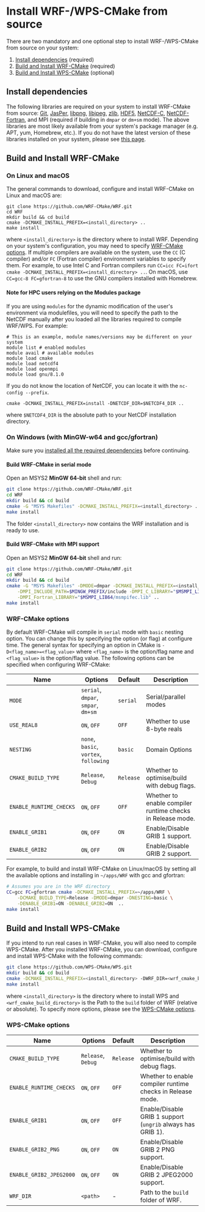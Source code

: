 # Install WRF-/WPS-CMake from source

There are two mandatory and one optional step to install WRF-/WPS-CMake from source on your system:
1. [Install dependencies](#install-dependencies) (required)
2. [Build and Install WRF-CMake](#build-and-install-wrf-cmake) (required)
3. [Build and Install WPS-CMake](#build-and-install-wps-cmake) (optional)

## Install dependencies
The following libraries are required on your system to install WRF-CMake from source: [Git](https://git-scm.com/), [JasPer](https://www.ece.uvic.ca/~frodo/jasper/), [libpng](http://www.libpng.org/pub/png/libpng.html), [libjpeg](http://libjpeg.sourceforge.net/), [zlib](https://zlib.net/), [HDF5](https://support.hdfgroup.org/HDF5/), [NetCDF-C](https://www.unidata.ucar.edu/downloads/netcdf/index.jsp), [NetCDF-Fortran](https://www.unidata.ucar.edu/downloads/netcdf/index.jsp), and MPI (required if building in `dmpar` or `dm+sm` mode). The above libraries are most likely available from your system's package manager (e.g. APT, yum, Homebrew, etc.). If you do not have the latest version of these libraries installed on your system, please see [this page](LIBS.md).

## Build and Install WRF-CMake

### On Linux and macOS
The general commands to download, configure and install WRF-CMake on Linux and macOS are:

```
git clone https://github.com/WRF-CMake/WRF.git
cd WRF
mkdir build && cd build
cmake -DCMAKE_INSTALL_PREFIX=<install_directory> ..
make install
```
where `<install_directory>` is the directory where to install WRF. Depending on your system's configuration, you may need to specify [WRF-CMake options](#wrf-cmake-options). If multiple compilers are available on the system, use the `CC` (C compiler) and/or `FC` (Fortran compiler) environment variables to specify them. For example, to use Intel C and Fortran compilers run `CC=icc FC=ifort cmake -DCMAKE_INSTALL_PREFIX=<install_directory> ..`. On macOS, use `CC=gcc-8 FC=gfortran-8` to use the GNU compilers installed with Homebrew.

#### Note for HPC users relying on the Modules package
If you are using `modules` for the dynamic modification of the user's environment via modulefiles, you will need to specify the path to the NetCDF manually after you loaded all the libraries required to compile WRF/WPS. For example:

```
# This is an example, module names/versions may be different on your system
module list # enabled modules
module avail # available modules
module load cmake
module load netcdf4
module load openmpi
module load gnu/8.1.0
```

If you do not know the location of NetCDF, you can locate it with the `nc-config --prefix`.

```
cmake -DCMAKE_INSTALL_PREFIX=install -DNETCDF_DIR=$NETCDF4_DIR ..
```

where `$NETCDF4_DIR` is the absolute path to your NetCDF installation directory.

### On Windows (with MinGW-w64 and gcc/gfortran)
Make sure you [installed all the required dependencies](README_CMAKE_LIBS.md) before continuing.

#### Build WRF-CMake in serial mode
Open an MSYS2 **MinGW 64-bit** shell and run:
```sh
git clone https://github.com/WRF-CMake/WRF.git
cd WRF
mkdir build && cd build
cmake -G "MSYS Makefiles" -DCMAKE_INSTALL_PREFIX=<install_directory> ..
make install
```
The folder `<install_directory>` now contains the WRF installation and is ready to use.

#### Build WRF-CMake with MPI support
Open an MSYS2 **MinGW 64-bit** shell and run:
```sh
git clone https://github.com/WRF-CMake/WRF.git
cd WRF
mkdir build && cd build
cmake -G "MSYS Makefiles" -DMODE=dmpar -DCMAKE_INSTALL_PREFIX=<install_directory> \
    -DMPI_INCLUDE_PATH=$MINGW_PREFIX/include -DMPI_C_LIBRARY="$MSMPI_LIB64/msmpi.lib" \
    -DMPI_Fortran_LIBRARY="$MSMPI_LIB64/msmpifec.lib" ..
make install
```

### WRF-CMake options
By default WRF-CMake will compile in `serial` mode with `basic` nesting option. You can change this by specifying the option (or flag) at configure time. The general syntax for specifying an option in CMake is `-D<flag_name>=<flag_value>` where `<flag_name>` is the option/flag name and `<flag_value>` is the option/flag value. The following options can be specified when configuring WRF-CMake:

|Name|Options|Default|Description|
|----|-------|-------|-----------|
|`MODE`|`serial`, `dmpar`, `smpar`, `dm+sm`|`serial`|Serial/parallel modes|
|`USE_REAL8`|`ON`, `OFF`|`OFF`|Whether to use 8-byte reals|
|`NESTING`|`none`, `basic`, `vortex`, `following`|`basic`|Domain Options|
|`CMAKE_BUILD_TYPE`|`Release`, `Debug`|`Release`|Whether to optimise/build with debug flags.|
|`ENABLE_RUNTIME_CHECKS`|`ON`, `OFF`|`OFF`|Whether to enable compiler runtime checks in Release mode.|
|`ENABLE_GRIB1`|`ON`, `OFF`|`ON`|Enable/Disable GRIB 1 support.|
|`ENABLE_GRIB2`|`ON`, `OFF`|`ON`|Enable/Disable GRIB 2 support.|


For example, to build and install WRF-CMake on Linux/macOS by setting all the available options and installing in `~/apps/WRF` with gcc and gfortran:
``` sh
# Assumes you are in the WRF directory
CC=gcc FC=gfortran cmake -DCMAKE_INSTALL_PREFIX=~/apps/WRF \
    -DCMAKE_BUILD_TYPE=Release -DMODE=dmpar -DNESTING=basic \
    -DENABLE_GRIB1=ON -DENABLE_GRIB2=ON  ..
make install
```

## Build and Install WPS-CMake

If you intend to run real cases in WRF-CMake, you will also need to compile WPS-CMake. After you installed WRF-CMake, you can download, configure and install WPS-CMake with the following commands:

``` sh
git clone https://github.com/WPS-CMake/WPS.git
mkdir build && cd build
cmake -DCMAKE_INSTALL_PREFIX=<install_directory> -DWRF_DIR=<wrf_cmake_build_directory> ..
make install
```

where `<install_directory>` is the directory where to install WPS and `<wrf_cmake_build_directory>` is the Path to the `build` folder of WRF (relative or absolute). To specify more options, please see the [WPS-CMake options](#wps-cmake-options).

### WPS-CMake options

|Name|Options|Default|Description|
|----|-------|-------|-----------|
|`CMAKE_BUILD_TYPE`|`Release`, `Debug`|`Release`|Whether to optimise/build with debug flags.|
|`ENABLE_RUNTIME_CHECKS`|`ON`, `OFF`|`OFF`|Whether to enable compiler runtime checks in Release mode.|
|`ENABLE_GRIB1`|`ON`, `OFF`|`OFF`|Enable/Disable GRIB 1 support (`ungrib` always has GRIB 1).|
|`ENABLE_GRIB2_PNG`|`ON`, `OFF`|`ON`|Enable/Disable GRIB 2 PNG support.|
|`ENABLE_GRIB2_JPEG2000`|`ON`, `OFF`|`ON`|Enable/Disable GRIB 2 JPEG2000 support.|
|`WRF_DIR`|`<path>`|-|Path to the `build` folder of WRF.|
